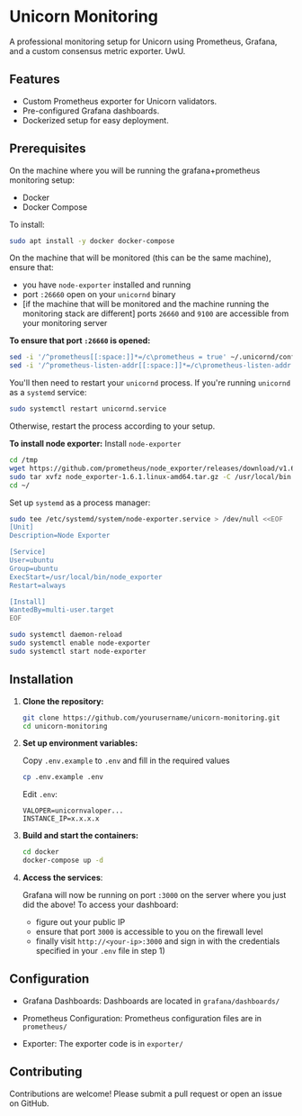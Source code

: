 # Unicorn Monitoring

A professional monitoring setup for Unicorn using Prometheus, Grafana, and a custom consensus metric exporter. UwU.


## Features

- Custom Prometheus exporter for Unicorn validators.
- Pre-configured Grafana dashboards.
- Dockerized setup for easy deployment.

## Prerequisites

On the machine where you will be running the grafana+prometheus monitoring setup:

- Docker
- Docker Compose

To install:

```bash
sudo apt install -y docker docker-compose
```

On the machine that will be monitored (this can be the same machine), ensure that:

- you have `node-exporter` installed and running
- port `:26660` open on your `unicornd` binary
- [if the machine that will be monitored and the machine running the monitoring stack are different] ports `26660` and `9100` are accessible from your monitoring server

**To ensure that port `:26660` is opened:**

```bash
sed -i '/^prometheus[[:space:]]*=/c\prometheus = true' ~/.unicornd/config/config.toml && \
sed -i '/^prometheus-listen-addr[[:space:]]*=/c\prometheus-listen-addr = ":26660"' ~/.unicornd/config/config.toml
```

You'll then need to restart your `unicornd` process. If you're running `unicornd` as a `systemd` service:
```bash
sudo systemctl restart unicornd.service
```

Otherwise, restart the process according to your setup.

**To install node exporter:**
Install `node-exporter`
```bash
cd /tmp
wget https://github.com/prometheus/node_exporter/releases/download/v1.6.1/node_exporter-1.6.1.linux-amd64.tar.gz
sudo tar xvfz node_exporter-1.6.1.linux-amd64.tar.gz -C /usr/local/bin
cd ~/
```
Set up `systemd` as a process manager:
```bash
sudo tee /etc/systemd/system/node-exporter.service > /dev/null <<EOF
[Unit]
Description=Node Exporter

[Service]
User=ubuntu
Group=ubuntu
ExecStart=/usr/local/bin/node_exporter
Restart=always

[Install]
WantedBy=multi-user.target
EOF

sudo systemctl daemon-reload
sudo systemctl enable node-exporter
sudo systemctl start node-exporter
```

## Installation

1. **Clone the repository:**

   ```bash
   git clone https://github.com/yourusername/unicorn-monitoring.git
   cd unicorn-monitoring
   ```
2. **Set up environment variables:**

   Copy `.env.example` to `.env` and fill in the required values

   ```bash
   cp .env.example .env
   ```

   Edit `.env`:

   ```
   VALOPER=unicornvaloper...
   INSTANCE_IP=x.x.x.x
   ```

3. **Build and start the containers:**

   ```bash
   cd docker
   docker-compose up -d
   ```

4. **Access the services**:

   Grafana will now be running on port `:3000` on the server where you just did the above!
   To access your dashboard:
     - figure out your public IP
     - ensure that port `3000` is accessible to you on the firewall level
     - finally visit `http://<your-ip>:3000` and sign in with the credentials specified in your `.env` file in step 1)


## Configuration
* Grafana Dashboards:
  Dashboards are located in `grafana/dashboards/`

* Prometheus Configuration:
  Prometheus configuration files are in `prometheus/`

* Exporter:
  The exporter code is in `exporter/`

## Contributing

Contributions are welcome! Please submit a pull request or open an issue on GitHub.
